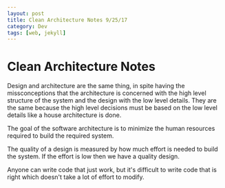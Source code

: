 ```yaml
---
layout: post
title: Clean Architecture Notes 9/25/17
category: Dev
tags: [web, jekyll]
---
```


# Clean Architecture Notes
Design and architecture are the same thing, in spite having the missconceptions that the architecture is concerned with the high level structure of the system and the design with the low level details. They are the same because the high level decisions must be based on the low level details like a house architecture is done.

The goal of the software architecture is to minimize the human resources required to build the required system.

The quality of a design is measured by how much effort is needed to build the system. If the effort is low then we have a quality design.

Anyone can write code that just work, but it's difficult to write code that is right which doesn't take a lot of effort to modify.
